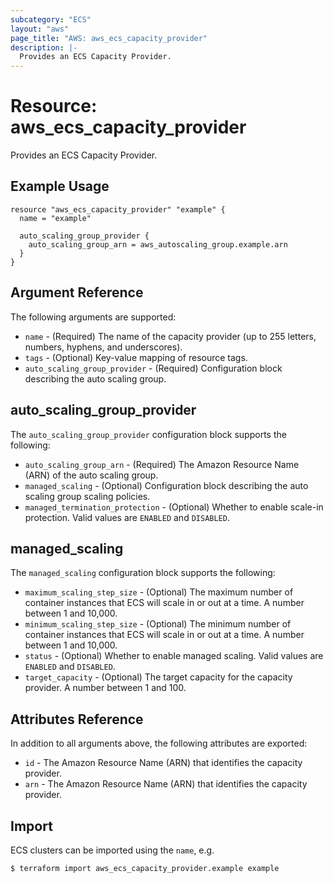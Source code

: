 ```yaml
---
subcategory: "ECS"
layout: "aws"
page_title: "AWS: aws_ecs_capacity_provider"
description: |-
  Provides an ECS Capacity Provider.
---
```


# Resource: aws_ecs_capacity_provider

Provides an ECS Capacity Provider.

## Example Usage

```hcl
resource "aws_ecs_capacity_provider" "example" {
  name = "example"

  auto_scaling_group_provider {
    auto_scaling_group_arn = aws_autoscaling_group.example.arn
  }
}
```

## Argument Reference

The following arguments are supported:

* `name` - (Required) The name of the capacity provider (up to 255 letters, numbers, hyphens, and underscores).
* `tags` - (Optional) Key-value mapping of resource tags.
* `auto_scaling_group_provider` - (Required) Configuration block describing the auto scaling group.

## auto_scaling_group_provider

The `auto_scaling_group_provider` configuration block supports the following:

* `auto_scaling_group_arn` - (Required) The Amazon Resource Name (ARN) of the auto scaling group.
* `managed_scaling` - (Optional) Configuration block describing the auto scaling group scaling policies.
* `managed_termination_protection` -  (Optional) Whether to enable scale-in protection. Valid values are `ENABLED` and `DISABLED`.

## managed_scaling

The `managed_scaling` configuration block supports the following:

* `maximum_scaling_step_size` - (Optional) The maximum number of container instances that ECS will scale in or out at a time. A number between 1 and 10,000.
* `minimum_scaling_step_size` - (Optional) The minimum number of container instances that ECS will scale in or out at a time. A number between 1 and 10,000.
* `status` - (Optional) Whether to enable managed scaling. Valid values are `ENABLED` and `DISABLED`.
* `target_capacity` - (Optional) The target capacity for the capacity provider. A number between 1 and 100.

## Attributes Reference

In addition to all arguments above, the following attributes are exported:

* `id` - The Amazon Resource Name (ARN) that identifies the capacity provider.
* `arn` - The Amazon Resource Name (ARN) that identifies the capacity provider.

## Import

ECS clusters can be imported using the `name`, e.g.

```hcl
$ terraform import aws_ecs_capacity_provider.example example
```
